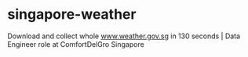 # singapore-weather
Download and collect whole www.weather.gov.sg in 130 seconds | Data Engineer role at ComfortDelGro Singapore
